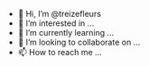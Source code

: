 - 👋 Hi, I’m @treizefleurs
- 👀 I’m interested in ...
- 🌱 I’m currently learning ...
- 💞️ I’m looking to collaborate on ...
- 📫 How to reach me ...

<!---
treizefleurs/treizefleurs is a ✨ special ✨ repository because its `README.md` (this file) appears on your GitHub profile.
You can click the Preview link to take a look at your changes.
--->
